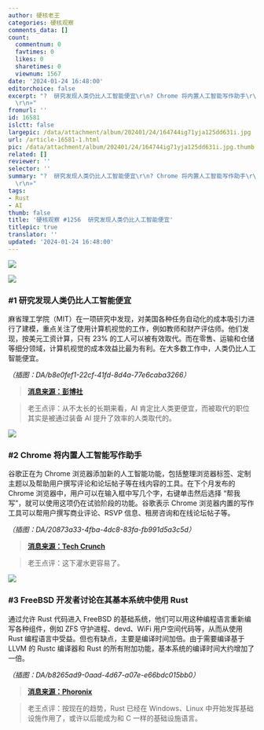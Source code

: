 ```yaml
---
author: 硬核老王
categories: 硬核观察
comments_data: []
count:
  commentnum: 0
  favtimes: 0
  likes: 0
  sharetimes: 0
  viewnum: 1567
date: '2024-01-24 16:48:00'
editorchoice: false
excerpt: "?  研究发现人类仍比人工智能便宜\r\n? Chrome 将内置人工智能写作助手\r\n? FreeBSD 开发者讨论在其基本系统中使用 Rust\r\n»
  \r\n»"
fromurl: ''
id: 16581
islctt: false
largepic: /data/attachment/album/202401/24/164744ig71yja125dd631i.jpg
url: /article-16581-1.html
pic: /data/attachment/album/202401/24/164744ig71yja125dd631i.jpg.thumb.jpg
related: []
reviewer: ''
selector: ''
summary: "?  研究发现人类仍比人工智能便宜\r\n? Chrome 将内置人工智能写作助手\r\n? FreeBSD 开发者讨论在其基本系统中使用 Rust\r\n»
  \r\n»"
tags:
- Rust
- AI
thumb: false
title: '硬核观察 #1256  研究发现人类仍比人工智能便宜'
titlepic: true
translator: ''
updated: '2024-01-24 16:48:00'
---
```


![](/data/attachment/album/202401/24/164744ig71yja125dd631i.jpg)


![](/data/attachment/album/202401/24/164755ujrjgwdjgg1l4rd4.png)


### #1 研究发现人类仍比人工智能便宜


麻省理工学院（MIT）在一项研究中发现，对美国各种任务自动化的成本吸引力进行了建模，重点关注了使用计算机视觉的工作，例如教师和财产评估师。他们发现，按美元工资计算，只有 23% 的工人可以被有效取代。而在零售、运输和仓储等细分领域，计算机视觉的成本效益比最为有利。在大多数工作中，人类仍比人工智能便宜。


*（插图：DA/b8e0fef1-22cf-41fd-8d4a-77e6caba3266）*



> 
> **[消息来源：彭博社](https://www.bloomberg.com/news/articles/2024-01-22/humans-still-cheaper-than-ai-in-vast-majority-of-jobs-mit-finds)**
> 
> 
> 



> 
> 老王点评：从不太长的长期来看，AI 肯定比人类更便宜，而被取代的职位其实是被通过装备 AI 提升了效率的人类取代的。
> 
> 
> 


![](/data/attachment/album/202401/24/164811vni4iisa42ba9s7b.png)


### #2 Chrome 将内置人工智能写作助手


谷歌正在为 Chrome 浏览器添加新的人工智能功能，包括整理浏览器标签、定制主题以及帮助用户撰写评论和论坛帖子等在线内容的工具。在下个月发布的 Chrome 浏览器中，用户可以在输入框中写几个字，右键单击然后选择 “帮我写”，就可以使用这项仍在试验阶段的功能。谷歌表示 Chrome 浏览器内置的写作工具可以帮用户撰写商业评论、RSVP 信息、租房咨询和在线论坛帖子等。


*（插图：DA/20873a33-4fba-4dc8-83fa-fb991d5a3c5d）*



> 
> **[消息来源：Tech Crunch](https://techcrunch.com/2024/01/23/google-chrome-gains-ai-features-including-a-writing-helper-theme-creator-and-tab-organizer/)**
> 
> 
> 



> 
> 老王点评：这下灌水更容易了。
> 
> 
> 


![](/data/attachment/album/202401/24/164833kyxb1xg6qkbcgxd1.png)


### #3 FreeBSD 开发者讨论在其基本系统中使用 Rust


通过允许 Rust 代码进入 FreeBSD 的基础系统，他们可以用这种编程语言重新编写各种组件，例如 ZFS 守护进程、devd、WiFi 用户空间代码等，从而从使用 Rust 编程语言中受益。但也有缺点，主要是编译时间加倍。由于需要编译基于 LLVM 的 Rustc 编译器和 Rust 的所有附加功能，基本系统的编译时间大约增加了一倍。


*（插图：DA/b8265ad9-0aad-4d67-a07e-e66bdc015bb0）*



> 
> **[消息来源：Phoronix](https://www.phoronix.com/news/FreeBSD-Considers-Rust-Base)**
> 
> 
> 



> 
> 老王点评：按现在的趋势，Rust 已经在 Windows、Linux 中开始发挥基础设施作用了，或许以后能成为和 C 一样的基础设施语言。
> 
> 
>
